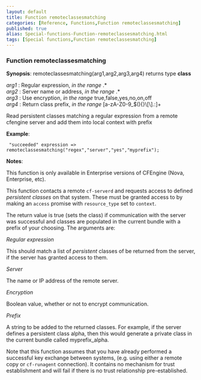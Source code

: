 ```yaml
---
layout: default
title: Function remoteclassesmatching
categories: [Reference, Functions,Function remoteclassesmatching]
published: true
alias: Special-functions-Function-remoteclassesmatching.html
tags: [Special functions,Function remoteclassesmatching]
---
```


### Function remoteclassesmatching

**Synopsis**: remoteclassesmatching(arg1,arg2,arg3,arg4) returns type
**class**

  
 *arg1* : Regular expression, *in the range* .\*   
 *arg2* : Server name or address, *in the range* .\*   
 *arg3* : Use encryption, *in the range* true,false,yes,no,on,off   
 *arg4* : Return class prefix, *in the range*
[a-zA-Z0-9\_\$(){}\\[\\].:]+   

Read persistent classes matching a regular expression from a remote
cfengine server and add them into local context with prefix

**Example**:  
   

```cf3
 "succeeded" expression => remoteclassesmatching("regex","server","yes","myprefix");
```

**Notes**:  
   
 This function is only available in Enterprise versions of CFEngine
(Nova, Enterprise, etc).

This function contacts a remote `cf-serverd` and requests access to
defined *persistent classes* on that system. These must be granted
access to by making an `access` promise with `resource_type` set to
`context`.

The return value is true (sets the class) if communication with the
server was successful and classes are populated in the current bundle
with a prefix of your choosing. The arguments are:

*Regular expression*

This should match a list of *persistent* classes of be returned from the
server, if the server has granted access to them.   

*Server*

The name or IP address of the remote server.   

*Encryption*

Boolean value, whether or not to encrypt communication.   

*Prefix*

A string to be added to the returned classes. For example, if the server
defines a persistent class alpha, then this would generate a private
class in the current bundle called myprefix\_alpha.

Note that this function assumes that you have already performed a
successful key exchange between systems, (e.g. using either a remote
copy or `cf-runagent` connection). It contains no mechanism for trust
establishment and will fail if there is no trust relationship
pre-established.
